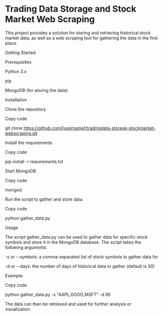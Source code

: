 # Trading Data Storage and Stock Market Web Scraping

This project provides a solution for storing and retrieving historical stock market data, as well as a web scraping tool for gathering the data in the first place.

Getting Started

Prerequisites

Python 3.x

pip

MongoDB (for storing the data)

Installation

Clone the repository

Copy code

git clone https://github.com/[username]/tradingdata-storage-stockmarket-webscraping.git 

Install the requirements

Copy code

pip install -r requirements.txt 

Start MongoDB

Copy code

mongod 

Run the script to gather and store data

Copy code

python gather_data.py 

Usage

The script gather_data.py can be used to gather data for specific stock symbols and store it in the MongoDB database. The script takes the following arguments:

-s or --symbols: a comma-separated list of stock symbols to gather data for

-d or --days: the number of days of historical data to gather (default is 30)

Example:

Copy code

python gather_data.py -s "AAPL,GOOG,MSFT" -d 90 

The data can then be retrieved and used for further analysis or visualization.

